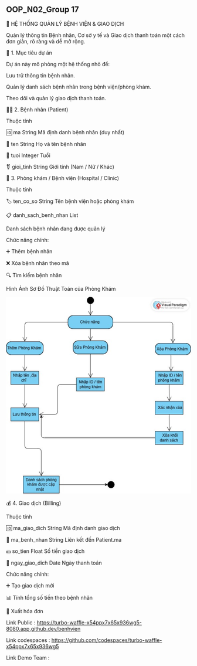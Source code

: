 ## OOP_N02_Group 17 

🏥 HỆ THỐNG QUẢN LÝ BỆNH VIỆN & GIAO DỊCH

Quản lý thông tin Bệnh nhân, Cơ sở y tế và Giao dịch thanh toán một cách đơn giản, rõ ràng và dễ mở rộng.

📌 1. Mục tiêu dự án

Dự án này mô phỏng một hệ thống nhỏ để:

Lưu trữ thông tin bệnh nhân.

Quản lý danh sách bệnh nhân trong bệnh viện/phòng khám.

Theo dõi và quản lý giao dịch thanh toán.

🧍‍♂️ 2. Bệnh nhân (Patient)

Thuộc tính	

🆔 ma	String	Mã định danh bệnh nhân (duy nhất)

📝 ten	String	Họ và tên bệnh nhân

🎂 tuoi	Integer	Tuổi

⚧ gioi_tinh	String	Giới tính (Nam / Nữ / Khác)

🏥 3. Phòng khám / Bệnh viện (Hospital / Clinic)

Thuộc tính	

🏷 ten_co_so	String	Tên bệnh viện hoặc phòng khám

📋 danh_sach_benh_nhan	List<Patient>	

Danh sách bệnh nhân đang được quản lý

Chức năng chính:

➕ Thêm bệnh nhân

❌ Xóa bệnh nhân theo mã

🔍 Tìm kiếm bệnh nhân

Hình Ảnh Sơ Đồ Thuật Toán của Phòng Khám 

 <img src='anh/PhongKham (1).jpg'>

💰 4. Giao dịch (Billing)

Thuộc tính	

🆔 ma_giao_dich	String	Mã định danh giao dịch

🔗 ma_benh_nhan	String	Liên kết đến Patient.ma

💵 so_tien	Float	Số tiền giao dịch

📅 ngay_giao_dich	Date	Ngày thanh toán

Chức năng chính:

➕ Tạo giao dịch mới

📊 Tính tổng số tiền theo bệnh nhân

🧾 Xuất hóa đơn

  
Link Public : https://turbo-waffle-x54ppx7x65x936wg5-8080.app.github.dev/benhvien 

Link codespaces : https://github.com/codespaces/turbo-waffle-x54ppx7x65x936wg5 

Link Demo Team : 
